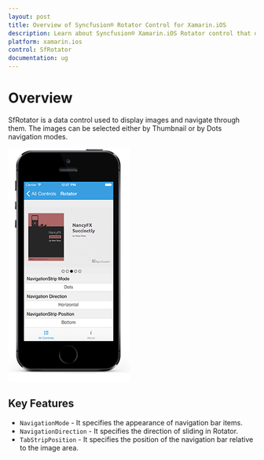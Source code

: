 ```yaml
---
layout: post
title: Overview of Syncfusion® Rotator Control for Xamarin.iOS
description: Learn about Syncfusion® Xamarin.iOS Rotator control that displays and navigates images with thumbnail or dots navigation modes and customizable features.
platform: xamarin.ios
control: SfRotator
documentation: ug
---
```


# Overview

SfRotator is a data control used to display images and navigate through them. The images can be selected either by Thumbnail or by Dots navigation modes.

![Rotator Overview](images/overview.png)

## Key Features

* `NavigationMode` - It specifies the appearance of navigation bar items.
* `NavigationDirection` - It specifies the direction of sliding in Rotator.
* `TabStripPosition` - It specifies the position of the navigation bar relative to the image area.